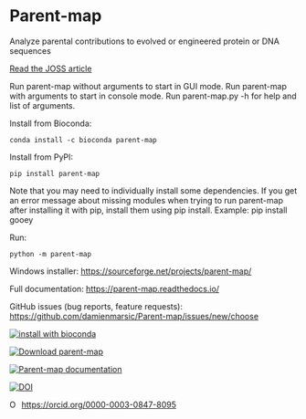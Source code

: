 # Parent-map

Analyze parental contributions to evolved or engineered protein or DNA sequences

[Read the JOSS article](https://joss.theoj.org/papers/10.21105/joss.02864)

Run parent-map without arguments to start in GUI mode.
Run parent-map with arguments to start in console mode.
Run parent-map.py -h for help and list of arguments.

Install from Bioconda:
```
conda install -c bioconda parent-map
```

Install from PyPI:
````
pip install parent-map
````
Note that you may need to individually install some dependencies. If you get an error message about missing modules when trying to run parent-map after installing it with pip, install them using pip install. Example: pip install gooey


Run:
```
python -m parent-map
```
Windows installer: https://sourceforge.net/projects/parent-map/

Full documentation: https://parent-map.readthedocs.io/

GitHub issues (bug reports, feature requests): https://github.com/damienmarsic/Parent-map/issues/new/choose

[![install with bioconda](https://img.shields.io/badge/install%20with-bioconda-brightgreen.svg?style=flat)](http://bioconda.github.io/recipes/parent-map/README.html)

[![Download parent-map](https://a.fsdn.com/con/app/sf-download-button)](https://sourceforge.net/projects/parent-map/files/latest/download)

[![Parent-map documentation](https://img.shields.io/badge/Parent--map-Documentation-yellow)](https://parent-map.readthedocs.io/)

[![DOI](https://joss.theoj.org/papers/10.21105/joss.02864/status.svg)](https://doi.org/10.21105/joss.02864)

<div itemscope itemtype="https://schema.org/Person"><a itemprop="sameAs" content="https://orcid.org/0000-0003-0847-8095" href="https://orcid.org/0000-0003-0847-8095" target="orcid.widget" rel="me noopener noreferrer" style="vertical-align:top;"><img src="https://orcid.org/sites/default/files/images/orcid_16x16.png" style="width:1em;margin-right:.5em;" alt="ORCID iD icon">https://orcid.org/0000-0003-0847-8095</a></div>
